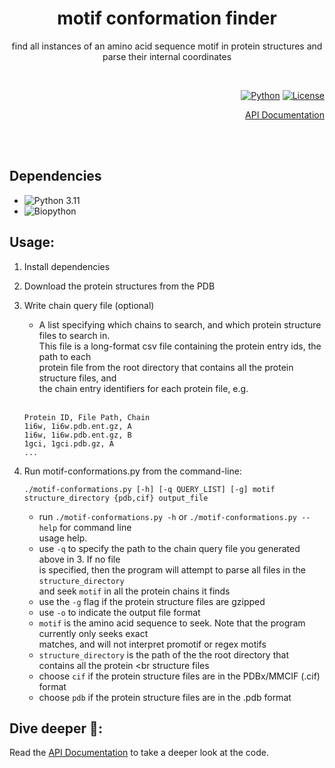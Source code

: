 

<div align = center>
  
# motif conformation finder
find all instances of an amino acid sequence motif in protein structures and parse their internal coordinates
  
</div>
 
<br>

<div align = right>
  
<!---------------------------------[ Badges ]----------------------------------> 
[![Python](https://img.shields.io/badge/Python-3.11-informational?style=flat-square&logo=appveyor)](https://www.python.org/)
[![License](https://img.shields.io/github/license/falategan/motif-conformation-finder?style=flat-square)](/LICENCE)
<!---------------------------------[ Badges ]---------------------------------->
 [API Documentation](https://motif-conformation-finder.readthedocs.io/en/latest/)
  
<br>
  
<br>
  
</div>

## Dependencies
- ![Python 3.11](https://www.python.org/)
- ![Biopython](biopython.org/)

## Usage:

 1. Install dependencies

 2. Download the protein structures from the PDB

 3. Write chain query file (optional)
    - A list specifying which chains to search, and which protein structure files to search in.<br>
      This file is a long-format csv file containing the protein entry ids, the path to each <br>
      protein file from the root directory that contains all the protein structure files, and <br>
      the chain entry identifiers for each protein file, e.g. <br>
      <br>
     ``` 
     Protein ID, File Path, Chain
     1i6w, 1i6w.pdb.ent.gz, A
     1i6w, 1i6w.pdb.ent.gz, B
     1gci, 1gci.pdb.gz, A
     ...        
     ```
     
 4. Run motif-conformations.py from the command-line:
 
    ```
    ./motif-conformations.py [-h] [-q QUERY_LIST] [-g] motif structure_directory {pdb,cif} output_file
    ```
    - run `./motif-conformations.py -h` or `./motif-conformations.py --help` for command line <br>
      usage help.
    - use `-q` to specify the path to the chain query file you generated above in 3. If no file <br> 
      is specified, then the program will attempt to parse all files in the `structure_directory` <br>
      and seek `motif` in all the protein chains it finds
    - use the `-g` flag if the protein structure files are gzipped 
    - use `-o` to indicate the output file format 
    - `motif` is the amino acid sequence to seek. Note that the program currently only seeks exact <br>
      matches, and will not interpret promotif or regex motifs
    - `structure_directory` is the path of the the root directory that contains all the protein <br
       structure files
    - choose `cif` if the protein structure files are in the PDBx/MMCIF (.cif) format
    - choose `pdb` if the protein structure files are in the .pdb format
                                                                                                    
## Dive deeper :diving_mask::
   
Read the [API Documentation](https://motif-conformation-finder.readthedocs.io/en/latest/) to take a deeper look at the code.
